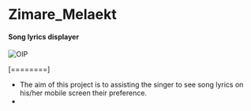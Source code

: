 # Zimare_Melaekt
####  Song lyrics displayer

![OIP](https://github.com/edddddr/Mezmure_Ze_Tewahido/assets/97146464/559a9d88-83e0-433e-acf2-0b8ff73451e6)

[========]
- The aim of this project is to assisting the singer to see song lyrics on his/her mobile screen their preference.
- 
